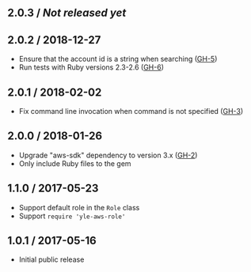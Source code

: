 ## 2.0.3 / _Not released yet_


## 2.0.2 / 2018-12-27

- Ensure that the account id is a string when searching ([GH-5](https://github.com/Yleisradio/yle-aws-role/pull/5))
- Run tests with Ruby versions 2.3-2.6 ([GH-6](https://github.com/Yleisradio/yle-aws-role/pull/6))

## 2.0.1 / 2018-02-02

- Fix command line invocation when command is not specified ([GH-3](https://github.com/Yleisradio/yle-aws-role/pull/3))

## 2.0.0 / 2018-01-26

- Upgrade "aws-sdk" dependency to version 3.x ([GH-2](https://github.com/Yleisradio/yle-aws-role/pull/2))
- Only include Ruby files to the gem

## 1.1.0 / 2017-05-23

- Support default role in the `Role` class
- Support `require 'yle-aws-role'`

## 1.0.1 / 2017-05-16

- Initial public release
